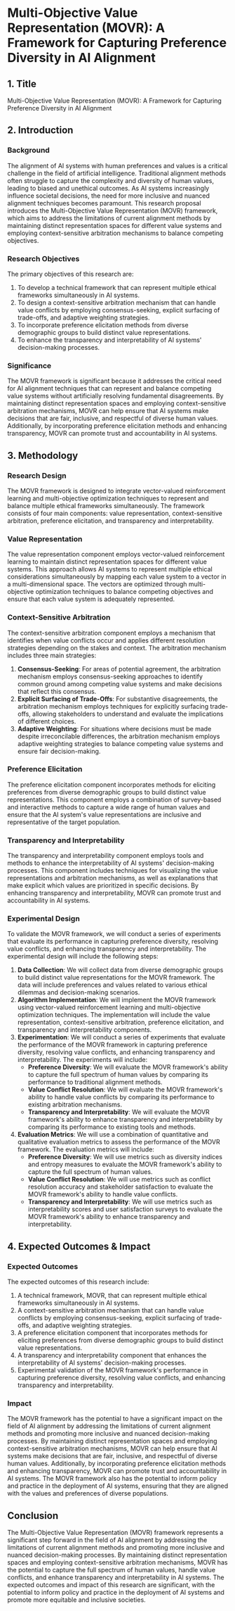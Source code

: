 # Multi-Objective Value Representation (MOVR): A Framework for Capturing Preference Diversity in AI Alignment

## 1. Title

Multi-Objective Value Representation (MOVR): A Framework for Capturing Preference Diversity in AI Alignment

## 2. Introduction

### Background

The alignment of AI systems with human preferences and values is a critical challenge in the field of artificial intelligence. Traditional alignment methods often struggle to capture the complexity and diversity of human values, leading to biased and unethical outcomes. As AI systems increasingly influence societal decisions, the need for more inclusive and nuanced alignment techniques becomes paramount. This research proposal introduces the Multi-Objective Value Representation (MOVR) framework, which aims to address the limitations of current alignment methods by maintaining distinct representation spaces for different value systems and employing context-sensitive arbitration mechanisms to balance competing objectives.

### Research Objectives

The primary objectives of this research are:

1. To develop a technical framework that can represent multiple ethical frameworks simultaneously in AI systems.
2. To design a context-sensitive arbitration mechanism that can handle value conflicts by employing consensus-seeking, explicit surfacing of trade-offs, and adaptive weighting strategies.
3. To incorporate preference elicitation methods from diverse demographic groups to build distinct value representations.
4. To enhance the transparency and interpretability of AI systems' decision-making processes.

### Significance

The MOVR framework is significant because it addresses the critical need for AI alignment techniques that can represent and balance competing value systems without artificially resolving fundamental disagreements. By maintaining distinct representation spaces and employing context-sensitive arbitration mechanisms, MOVR can help ensure that AI systems make decisions that are fair, inclusive, and respectful of diverse human values. Additionally, by incorporating preference elicitation methods and enhancing transparency, MOVR can promote trust and accountability in AI systems.

## 3. Methodology

### Research Design

The MOVR framework is designed to integrate vector-valued reinforcement learning and multi-objective optimization techniques to represent and balance multiple ethical frameworks simultaneously. The framework consists of four main components: value representation, context-sensitive arbitration, preference elicitation, and transparency and interpretability.

### Value Representation

The value representation component employs vector-valued reinforcement learning to maintain distinct representation spaces for different value systems. This approach allows AI systems to represent multiple ethical considerations simultaneously by mapping each value system to a vector in a multi-dimensional space. The vectors are optimized through multi-objective optimization techniques to balance competing objectives and ensure that each value system is adequately represented.

### Context-Sensitive Arbitration

The context-sensitive arbitration component employs a mechanism that identifies when value conflicts occur and applies different resolution strategies depending on the stakes and context. The arbitration mechanism includes three main strategies:

1. **Consensus-Seeking**: For areas of potential agreement, the arbitration mechanism employs consensus-seeking approaches to identify common ground among competing value systems and make decisions that reflect this consensus.
2. **Explicit Surfacing of Trade-Offs**: For substantive disagreements, the arbitration mechanism employs techniques for explicitly surfacing trade-offs, allowing stakeholders to understand and evaluate the implications of different choices.
3. **Adaptive Weighting**: For situations where decisions must be made despite irreconcilable differences, the arbitration mechanism employs adaptive weighting strategies to balance competing value systems and ensure fair decision-making.

### Preference Elicitation

The preference elicitation component incorporates methods for eliciting preferences from diverse demographic groups to build distinct value representations. This component employs a combination of survey-based and interactive methods to capture a wide range of human values and ensure that the AI system's value representations are inclusive and representative of the target population.

### Transparency and Interpretability

The transparency and interpretability component employs tools and methods to enhance the interpretability of AI systems' decision-making processes. This component includes techniques for visualizing the value representations and arbitration mechanisms, as well as explanations that make explicit which values are prioritized in specific decisions. By enhancing transparency and interpretability, MOVR can promote trust and accountability in AI systems.

### Experimental Design

To validate the MOVR framework, we will conduct a series of experiments that evaluate its performance in capturing preference diversity, resolving value conflicts, and enhancing transparency and interpretability. The experimental design will include the following steps:

1. **Data Collection**: We will collect data from diverse demographic groups to build distinct value representations for the MOVR framework. The data will include preferences and values related to various ethical dilemmas and decision-making scenarios.
2. **Algorithm Implementation**: We will implement the MOVR framework using vector-valued reinforcement learning and multi-objective optimization techniques. The implementation will include the value representation, context-sensitive arbitration, preference elicitation, and transparency and interpretability components.
3. **Experimentation**: We will conduct a series of experiments that evaluate the performance of the MOVR framework in capturing preference diversity, resolving value conflicts, and enhancing transparency and interpretability. The experiments will include:
   - **Preference Diversity**: We will evaluate the MOVR framework's ability to capture the full spectrum of human values by comparing its performance to traditional alignment methods.
   - **Value Conflict Resolution**: We will evaluate the MOVR framework's ability to handle value conflicts by comparing its performance to existing arbitration mechanisms.
   - **Transparency and Interpretability**: We will evaluate the MOVR framework's ability to enhance transparency and interpretability by comparing its performance to existing tools and methods.
4. **Evaluation Metrics**: We will use a combination of quantitative and qualitative evaluation metrics to assess the performance of the MOVR framework. The evaluation metrics will include:
   - **Preference Diversity**: We will use metrics such as diversity indices and entropy measures to evaluate the MOVR framework's ability to capture the full spectrum of human values.
   - **Value Conflict Resolution**: We will use metrics such as conflict resolution accuracy and stakeholder satisfaction to evaluate the MOVR framework's ability to handle value conflicts.
   - **Transparency and Interpretability**: We will use metrics such as interpretability scores and user satisfaction surveys to evaluate the MOVR framework's ability to enhance transparency and interpretability.

## 4. Expected Outcomes & Impact

### Expected Outcomes

The expected outcomes of this research include:

1. A technical framework, MOVR, that can represent multiple ethical frameworks simultaneously in AI systems.
2. A context-sensitive arbitration mechanism that can handle value conflicts by employing consensus-seeking, explicit surfacing of trade-offs, and adaptive weighting strategies.
3. A preference elicitation component that incorporates methods for eliciting preferences from diverse demographic groups to build distinct value representations.
4. A transparency and interpretability component that enhances the interpretability of AI systems' decision-making processes.
5. Experimental validation of the MOVR framework's performance in capturing preference diversity, resolving value conflicts, and enhancing transparency and interpretability.

### Impact

The MOVR framework has the potential to have a significant impact on the field of AI alignment by addressing the limitations of current alignment methods and promoting more inclusive and nuanced decision-making processes. By maintaining distinct representation spaces and employing context-sensitive arbitration mechanisms, MOVR can help ensure that AI systems make decisions that are fair, inclusive, and respectful of diverse human values. Additionally, by incorporating preference elicitation methods and enhancing transparency, MOVR can promote trust and accountability in AI systems. The MOVR framework also has the potential to inform policy and practice in the deployment of AI systems, ensuring that they are aligned with the values and preferences of diverse populations.

## Conclusion

The Multi-Objective Value Representation (MOVR) framework represents a significant step forward in the field of AI alignment by addressing the limitations of current alignment methods and promoting more inclusive and nuanced decision-making processes. By maintaining distinct representation spaces and employing context-sensitive arbitration mechanisms, MOVR has the potential to capture the full spectrum of human values, handle value conflicts, and enhance transparency and interpretability in AI systems. The expected outcomes and impact of this research are significant, with the potential to inform policy and practice in the deployment of AI systems and promote more equitable and inclusive societies.